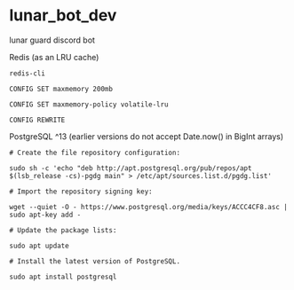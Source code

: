 # lunar_bot_dev

lunar guard discord bot

Redis (as an LRU cache)

    redis-cli

    CONFIG SET maxmemory 200mb

    CONFIG SET maxmemory-policy volatile-lru
    
    CONFIG REWRITE

PostgreSQL ^13 (earlier versions do not accept Date.now() in BigInt arrays)

    # Create the file repository configuration:
    
    sudo sh -c 'echo "deb http://apt.postgresql.org/pub/repos/apt $(lsb_release -cs)-pgdg main" > /etc/apt/sources.list.d/pgdg.list'

    # Import the repository signing key:
    
    wget --quiet -O - https://www.postgresql.org/media/keys/ACCC4CF8.asc | sudo apt-key add -

    # Update the package lists:
    
    sudo apt update

    # Install the latest version of PostgreSQL.
    
    sudo apt install postgresql
